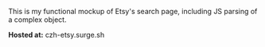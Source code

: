 This is my functional mockup of Etsy's search page, including JS parsing of a complex object.

**Hosted at:** czh-etsy.surge.sh
